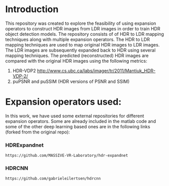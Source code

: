 # Introduction
This repository was created to explore the feasibility of using expansion operators to construct HDR images from LDR images in order to train HDR object detection models. 
The repository consists of of HDR to LDR mapping techniques along with multiple expansion operators. The HDR to LDR mapping techniques are used to map original HDR images to LDR images. The LDR images are subsequently expanded back to HDR using several mapping techniques. The predicted (reconstructed) HDR images are compared with the original HDR images using the following metrics:
  1) HDR-VDP2 http://www.cs.ubc.ca/labs/imager/tr/2011/Mantiuk_HDR-VDP-2/
  2) puPSNR and puSSIM (HDR versions of PSNR and SSIM)
  
# Expansion operators used:
In this work, we have used some external repositories for different expansion operators. Some are already included in the matlab code and some of the other deep learning based ones are in the following links (forked from the original repo):
### HDRExpandnet
```
https://github.com/MASSIVE-VR-Laboratory/hdr-expandnet
```
### HDRCNN
```
https://github.com/gabrieleilertsen/hdrcnn
```
